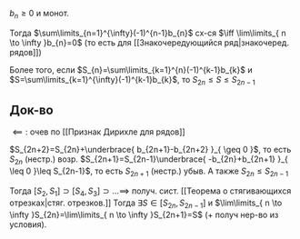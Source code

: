 $b_{n}\geq 0$ и монот.

Тогда $\sum\limits_{n=1}^{\infty}(-1)^{n-1}b_{n}$ сх-ся $\iff \lim\limits_{ n \to \infty }b_{n}=0$
(то есть для [[Знакочередующийся ряд|знакочеред. рядов]])

Более того, если $S_{n}=\sum\limits_{k=1}^{n}(-1)^{k-1}b_{k}$ и $S=\sum\limits_{k=1}^{\infty}(-1)^{k-1}b_{k}$, то $S_{2n}\leq S\leq S_{2n-1}$
## Док-во

$\impliedby:$ очев по [[Признак Дирихле для рядов]]

$S_{2n+2}=S_{2n}+\underbrace{ b_{2n+1}-b_{2n+2} }_{ \geq 0 }$, то есть $S_{2n}$ (нестр.) возр.
$S_{2n+1}=S_{2n-1}\underbrace{ -b_{2n}+b_{2n+1} }_{ \leq 0 }\leq S_{2n-1}$, то есть $S_{2n+1}$ (нестр.) убыв.
А также $S_{2n}\leq S_{2n-1}$

Тогда $[S_{2}, S_{1}]\supset [S_{4}, S_{3}]\supset\dots\implies$ получ. сист. [[Теорема о стягивающихся отрезках|стяг. отрезков.]] Тогда $\exists S \in [S_{2n}, S_{2n -1}]$ и $\lim\limits_{ n \to \infty }S_{2n}=\lim\limits_{ n \to \infty }S_{2n+1}=S$ (+ получ нер-во из условия).